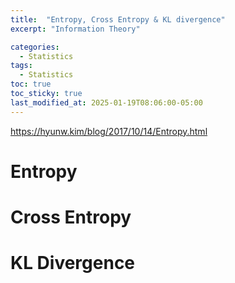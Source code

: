 ```yaml
---
title:  "Entropy, Cross Entropy & KL divergence"
excerpt: "Information Theory"

categories:
  - Statistics
tags:
  - Statistics
toc: true
toc_sticky: true
last_modified_at: 2025-01-19T08:06:00-05:00
---
```



https://hyunw.kim/blog/2017/10/14/Entropy.html

# Entropy

# Cross Entropy

# KL Divergence
